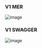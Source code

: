 ### V1 MER
![image](https://github.com/Alejandro04/PatientControl-API/assets/5976736/3841b123-3161-468d-9ada-3b7cc6b6eb34)

### V1 SWAGGER
![image](https://github.com/Alejandro04/PatientControl-API/assets/5976736/87e09099-6099-4d46-82a2-7f7c18d98797)


